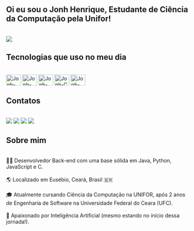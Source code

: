## Oi eu sou o Jonh Henrique, Estudante de Ciência da Computação pela Unifor!

<br>

<picture>
  <source
    srcset="https://github-readme-stats.vercel.app/api?username=JonhHenriqueMDC&show_icons=true&theme=dracula"
    media="(prefers-color-scheme: dark)"
  />
  <source
    srcset="https://github-readme-stats.vercel.app/api?username=anuraghazra&show_icons=true"
    media="(prefers-color-scheme: light), (prefers-color-scheme: no-preference)"
  />
  <img src="https://github-readme-stats.vercel.app/api?username=anuraghazra&show_icons=true" />
</picture>

## Tecnologias que uso no meu dia

<div style="display: inline_block"><br>
  <img align="center" alt="Jonh-Java" height="30" width="40" src="https://cdn.jsdelivr.net/gh/devicons/devicon@latest/icons/java/java-original.svg">
  <img align="center" alt="Jonh-Python" height="30" width="40" src="https://cdn.jsdelivr.net/gh/devicons/devicon@latest/icons/python/python-original.svg">
  <img align="center" alt="Jonh-Kotlin" height="30" width="40" src="https://cdn.jsdelivr.net/gh/devicons/devicon@latest/icons/kotlin/kotlin-original.svg">
  <img align="center" alt="Jonh-C" height="30" width="40" src="https://cdn.jsdelivr.net/gh/devicons/devicon@latest/icons/c/c-original.svg">
  <img align="center" alt="Jonh-JS" height="30" width="40" src="https://cdn.jsdelivr.net/gh/devicons/devicon@latest/icons/javascript/javascript-original.svg">
</div>

## Contatos

<br>
<div> 
  <a href="https://www.instagram.com/jonh_moreiradc/" target="_blank"><img src="https://img.shields.io/badge/-Instagram-%23E4405F?style=for-the-badge&logo=instagram&logoColor=white" target="_blank"></a>
 <a href="https://discord.gg/nCdAJhFJsw" target="_blank"><img src="https://img.shields.io/badge/Discord-7289DA?style=for-the-badge&logo=discord&logoColor=white" target="_blank"></a> 
  <a href = "mailto:moreirajonh2@gmail.com"><img src="https://img.shields.io/badge/-Gmail-%23333?style=for-the-badge&logo=gmail&logoColor=white" target="_blank"></a>
  <a href="https://www.linkedin.com/in/jonh-henrique-moreira-da-costa-9971a6235/" target="_blank"><img src="https://img.shields.io/badge/-LinkedIn-%230077B5?style=for-the-badge&logo=linkedin&logoColor=white" target="_blank"></a> 
  
</div>

## Sobre mim
<br>
👨‍💻 Desenvolvedor Back-end com uma base sólida em Java, Python, JavaScript e C.
<br><br>
🌎 Localizado em Eusébio, Ceará, Brasil 🇧🇷
<br><br>
🎓 Atualmente cursando Ciência da Computação na UNIFOR, após 2 anos de Engenharia de Software na Universidade Federal do Ceara (UFC).
<br><br>
🤖 Apaixonado por Inteligência Artificial (mesmo estando no início dessa jornada!).
